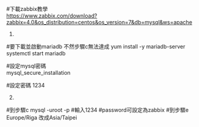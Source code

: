 #下載zabbix教學  
https://www.zabbix.com/download?zabbix=4.0&os_distribution=centos&os_version=7&db=mysql&ws=apache  

1.    
#要下載並啟動mariadb  不然步驟c無法達成
yum install -y mariadb-server
systemctl start mariadb 
 
#設定mysql密碼  
mysql_secure_installation  

#設定密碼 1234  


2.  
#到步驟c mysql -uroot -p
#輸入1234
#password可設定為zabbix
#到步驟e Europe/Riga 改成Asia/Taipei